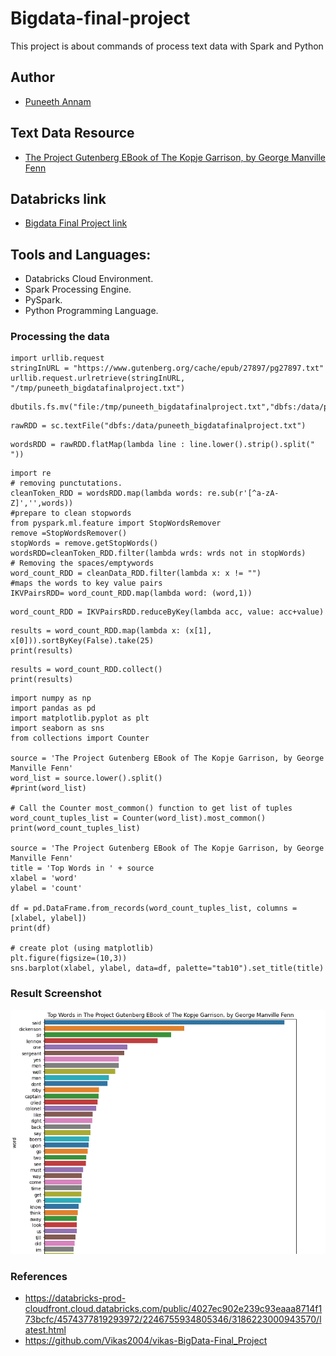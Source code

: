 # Bigdata-final-project
This project is about commands of process text data with Spark and Python

## Author
- [Puneeth Annam](https://github.com/Puneeth159)

## Text Data Resource
- [The Project Gutenberg EBook of The Kopje Garrison, by George Manville Fenn](https://www.gutenberg.org/cache/epub/27897/pg27897.txt)

## Databricks link

- [Bigdata Final Project link](https://community.cloud.databricks.com/?o=2193169200472804#notebook/1949933761650238/command/3798170560335304)

## Tools and Languages:
- Databricks Cloud Environment.
- Spark Processing Engine.
- PySpark.
- Python Programming Language.

### Processing the data

```
import urllib.request
stringInURL = "https://www.gutenberg.org/cache/epub/27897/pg27897.txt"
urllib.request.urlretrieve(stringInURL, "/tmp/puneeth_bigdatafinalproject.txt")
```
```
dbutils.fs.mv("file:/tmp/puneeth_bigdatafinalproject.txt","dbfs:/data/puneeth_bigdatafinalproject.txt")
```
```
rawRDD = sc.textFile("dbfs:/data/puneeth_bigdatafinalproject.txt")
```
```
wordsRDD = rawRDD.flatMap(lambda line : line.lower().strip().split(" "))
```
```
import re
# removing punctutations.
cleanToken_RDD = wordsRDD.map(lambda words: re.sub(r'[^a-zA-Z]','',words))
#prepare to clean stopwords
from pyspark.ml.feature import StopWordsRemover
remove =StopWordsRemover()
stopWords = remove.getStopWords()
wordsRDD=cleanToken_RDD.filter(lambda wrds: wrds not in stopWords)
# Removing the spaces/emptywords
word_count_RDD = cleanData_RDD.filter(lambda x: x != "")
#maps the words to key value pairs
IKVPairsRDD= word_count_RDD.map(lambda word: (word,1))
```
```
word_count_RDD = IKVPairsRDD.reduceByKey(lambda acc, value: acc+value)
```
```
results = word_count_RDD.map(lambda x: (x[1], x[0])).sortByKey(False).take(25)
print(results)
```
```
results = word_count_RDD.collect()
print(results)
```
```
import numpy as np
import pandas as pd
import matplotlib.pyplot as plt
import seaborn as sns
from collections import Counter

source = 'The Project Gutenberg EBook of The Kopje Garrison, by George Manville Fenn'
word_list = source.lower().split()
#print(word_list)

# Call the Counter most_common() function to get list of tuples 
word_count_tuples_list = Counter(word_list).most_common()
print(word_count_tuples_list)

source = 'The Project Gutenberg EBook of The Kopje Garrison, by George Manville Fenn'
title = 'Top Words in ' + source
xlabel = 'word'
ylabel = 'count'

df = pd.DataFrame.from_records(word_count_tuples_list, columns =[xlabel, ylabel]) 
print(df)

# create plot (using matplotlib)
plt.figure(figsize=(10,3))
sns.barplot(xlabel, ylabel, data=df, palette="tab10").set_title(title)
```
### Result Screenshot

![Result Chart](Bigdata_finalproject_screenshot2.PNG)

### References

- https://databricks-prod-cloudfront.cloud.databricks.com/public/4027ec902e239c93eaaa8714f173bcfc/4574377819293972/2246755934805346/3186223000943570/latest.html
- https://github.com/Vikas2004/vikas-BigData-Final_Project
